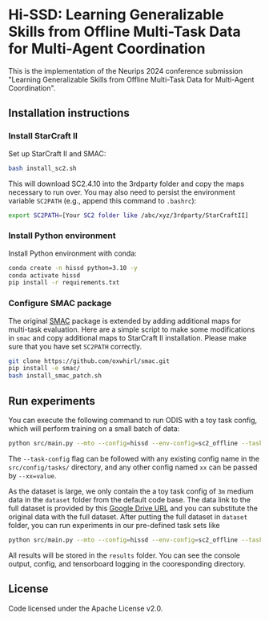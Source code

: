 # Hi-SSD: Learning Generalizable Skills from Offline Multi-Task Data for Multi-Agent Coordination

<!-- [Paper Link](https://openreview.net/forum?id=53FyUAdP7d&referrer=%5BAuthor%20Console%5D(%2Fgroup%3Fid%3DICLR.cc%2F2023%2FConference%2FAuthors%23your-submissions)) -->

This is the implementation of the Neurips 2024 conference submission "Learning Generalizable Skills from Offline Multi-Task Data for Multi-Agent Coordination". 

## Installation instructions

### Install StarCraft II

Set up StarCraft II and SMAC:

```bash
bash install_sc2.sh
```

This will download SC2.4.10 into the 3rdparty folder and copy the maps necessary to run over. You may also need to persist the environment variable `SC2PATH` (e.g., append this command to `.bashrc`):

```bash
export SC2PATH=[Your SC2 folder like /abc/xyz/3rdparty/StarCraftII]
```

### Install Python environment

Install Python environment with conda:

```bash
conda create -n hissd python=3.10 -y
conda activate hissd
pip install -r requirements.txt
```

### Configure SMAC package

The original [SMAC](https://github.com/oxwhirl/smac) package is extended by adding additional maps for multi-task evaluation. Here are a simple script to make some modifications in `smac` and copy additional maps to StarCraft II installation. Please make sure that you have set `SC2PATH` correctly.

```bash
git clone https://github.com/oxwhirl/smac.git
pip install -e smac/
bash install_smac_patch.sh
```

## Run experiments

You can execute the following command to run ODIS with a toy task config, which will perform training on a small batch of data:

```bash
python src/main.py --mto --config=hissd --env-config=sc2_offline --task-config=toy --seed=1
```

The `--task-config` flag can be followed with any existing config name in the `src/config/tasks/` directory, and any other config named `xx` can be passed by `--xx=value`. 

As the dataset is large, we only contain the a toy task config of `3m` medium data in the `dataset` folder from the default code base. The data link to the full dataset is provided by this [Google Drive URL](https://drive.google.com/file/d/1BZSNaAzEN7nAGthsDCpIxXOo1oVoLdqP/view?usp=share_link) and you can substitute the original data with the full dataset. After putting the full dataset in `dataset` folder, you can run experiments in our pre-defined task sets like 

```bash
python src/main.py --mto --config=hissd --env-config=sc2_offline --task-config=marine-hard-expert --seed=1
```

All results will be stored in the `results` folder. You can see the console output, config, and tensorboard logging in the cooresponding directory.

## License

Code licensed under the Apache License v2.0.
